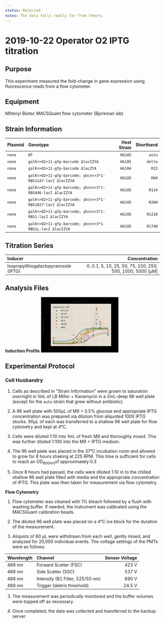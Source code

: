 ```yaml
---
status: Rejected
notes: The data falls really far from theory. 
---
```

# 2019-10-22 Operator O2 IPTG titration

## Purpose
This experiment measured the fold-change in gene expression using fluorescence
reads from a flow cytometer.

## Equipment
Miltenyi Biotec MACSQuant flow cytometer (Bjorkman lab)

## Strain Information

| Plasmid | Genotype | Host Strain | Shorthand |
| :------ | :------- | ----------: | --------: |
| `none` |  `WT` | `HG105` | `auto` | `auto`|
| `none` | `galK<>O2+11-gfp-barcode ΔlacIZYA` | `HG105` | `delta`|
| `none` | `galK<>O2+11-gfp-barcode ΔlacZYA` | `HG104` | `R22`|
| `none` | `galK<>O2+11-gfp-barcode; ybcn<>3*1-RBS1147-lacI ΔlacIZYA` | `HG105` | `R60`|
| `none` | `galK<>O2+11-gfp-barcode; ybcn<>3*1-RBS446-lacI ΔlacIZYA` | `HG105` | `R124`|
| `none` | `galK<>O2+11-gfp-barcode; ybcn<>3*1-RBS1027-lacI ΔlacIZYA` | `HG105` | `R260`|
| `none` | `galK<>O2+11-gfp-barcode; ybcn<>3*1-RBS1-lacI ΔlacIZYA` | `HG105` | `R1220`|
| `none` | `galK<>O2+11-gfp-barcode; ybcn<>3*1-RBS1L-lacI ΔlacIZYA` | `HG105` | `R1740`|

## Titration Series
| Inducer | Concentration |
| :------ | ------------: |
| Isopropylthiogalactopyranoside (IPTG) | 0, 0.1, 5, 10, 25, 50, 75, 100, 250, 500, 1000, 5000  [µM] |

## Analysis Files

**Induction Profile**
![](output/fold_change_curve.png)

## Experimental Protocol

### Cell Husbandry

1. Cells as described in "Strain Information" were grown to saturation
   overnight in 1mL of LB Miller + Kanamycin in a 2mL-deep 96 well plate
   (except for the `auto` strain that grew without antibiotic).

2. A 96 well plate with 500µL of M9 + 0.5% glucose and appropriate IPTG
   concentration was prepared via dilution from aliquoted 100X IPTG stocks.
   90µL of each  was transferred to a shallow 96 well plate for flow cytometry
   and kept at 4°C.

3. Cells were diluted 1:10 into 1mL of fresh M9 and thoroughly mixed. This was
   further diluted 1:100 into the M9 + IPTG medium.

4. The 96 well plate was placed in the 37°C incubation room and allowed to grow
   for 8 hours shaking at 225 RPM. This time is sufficient for cells to reach
   an  OD<sub>600nm</sub>of approximately 0.3

5.  Once 8 hours had passed, the cells were diluted 1:10 in to the chilled
    shallow 96 well plate filled with media and the appropriate concentration
    of IPTG. This plate was then taken for measurement via flow cytometry.


**Flow Cytometry**
1. Flow cytometer was cleaned with 1% bleach followed by a flush with washing
   buffer. If needed, the instrument was calibrated using the MACSQuant
   calibration beads.

2. The diluted 96 well plate was placed on a 4°C ice block for the duration of
   the measurement. 

2. Aliquots of 80 µL were withdrawn from each well, gently mixed, and analyzed
   for 20,000 individual events. The voltage settings of the PMTs were as
   follows:

| Wavelength | Channel | Sensor Voltage|
|:---|:---|---:|
| 488 nm | Forward Scatter (FSC) | 423 V|
| 488 nm   | Side Scatter (SSC) | 537 V|
| 488 nm | Intensity (B1 Filter, 525/50 nm) | 890 V|
| 488 nm | Trigger (debris threshold) | 24.5 V|

3. The measurement was periodically monitored and the buffer volumes were topped
off as necessary.

4. Once completed, the data was collected and transferred to the backup server.
